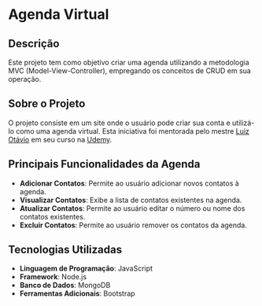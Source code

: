 # Agenda Virtual

## Descrição

Este projeto tem como objetivo criar uma agenda utilizando a metodologia MVC (Model-View-Controller), empregando os conceitos de CRUD em sua operação.

## Sobre o Projeto

O projeto consiste em um site onde o usuário pode criar sua conta e utilizá-lo como uma agenda virtual. Esta iniciativa foi mentorada pelo mestre [Luiz Otávio](https://github.com/luizomf) em seu curso na [Udemy](https://www.udemy.com/course/curso-de-javascript-moderno-do-basico-ao-avancado/).

## Principais Funcionalidades da Agenda

- **Adicionar Contatos**: Permite ao usuário adicionar novos contatos à agenda.
- **Visualizar Contatos**: Exibe a lista de contatos existentes na agenda.
- **Atualizar Contatos**: Permite ao usuário editar o número ou nome dos contatos existentes.
- **Excluir Contatos**: Permite ao usuário remover os contatos da agenda.

## Tecnologias Utilizadas

- **Linguagem de Programação**: JavaScript
- **Framework**: Node.js
- **Banco de Dados**: MongoDB
- **Ferramentas Adicionais**: Bootstrap

